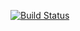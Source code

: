 [![Build Status](https://snap-ci.com/srmf9/aplicacion-libros/branch/master/build_image)](https://snap-ci.com/srmf9/aplicacion-libros/branch/master)